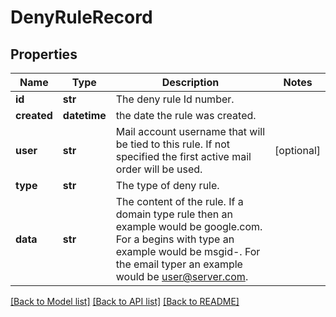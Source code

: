 # DenyRuleRecord

## Properties
Name | Type | Description | Notes
------------ | ------------- | ------------- | -------------
**id** | **str** | The deny rule Id number. | 
**created** | **datetime** | the date the rule was created. | 
**user** | **str** | Mail account username that will be tied to this rule.  If not specified the first active mail order will be used. | [optional] 
**type** | **str** | The type of deny rule. | 
**data** | **str** | The content of the rule.  If a domain type rule then an example would be google.com. For a begins with type an example would be msgid-.  For the email typer an example would be user@server.com. | 

[[Back to Model list]](../README.md#documentation-for-models) [[Back to API list]](../README.md#documentation-for-api-endpoints) [[Back to README]](../README.md)

